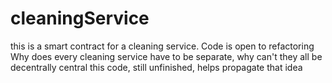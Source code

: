 # cleaningService
this is a smart contract for a cleaning service. Code is open to refactoring
Why does every cleaning service have to be separate, why can't they all be decentrally central
this code, still unfinished, helps propagate that idea

